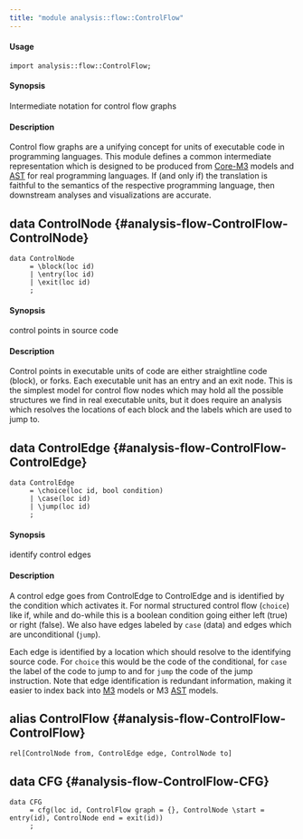 ```yaml
---
title: "module analysis::flow::ControlFlow"
---
```


#### Usage

`import analysis::flow::ControlFlow;`


#### Synopsis

Intermediate notation for control flow graphs

#### Description

Control flow graphs are a unifying concept for units of executable
code in programming languages. This module defines a common
intermediate representation which is designed to be produced from [Core-M3](../../../Library/analysis/m3/Core.md#analysis::m3::Core-M3)
models and [AST](../../../Library/analysis/m3/AST.md) for real programming languages. If (and only if) the translation
is faithful to the semantics of the respective programming language,
then downstream analyses and visualizations are accurate.


## data ControlNode {#analysis-flow-ControlFlow-ControlNode}

```rascal
data ControlNode  
     = \block(loc id)
     | \entry(loc id)
     | \exit(loc id)
     ;
```


#### Synopsis

control points in source code

#### Description

Control points in executable units of code are either straightline
code (block), or forks. Each executable unit has an entry and an exit
node. This is the simplest model for control flow nodes which may hold
all the possible structures we find in real executable units, but it
does require an analysis which resolves the locations of each block
and the labels which are used to jump to. 

## data ControlEdge {#analysis-flow-ControlFlow-ControlEdge}

```rascal
data ControlEdge  
     = \choice(loc id, bool condition)
     | \case(loc id)
     | \jump(loc id)
     ;
```


#### Synopsis

identify control edges

#### Description

A control edge goes from ControlEdge to ControlEdge and is identified
by the condition which activates it. For normal structured control
flow (`choice`) like if, while and do-while this is a boolean condition going either
left (true) or right (false). We also have edges labeled by `case` (data)
and edges which are unconditional (`jump`). 

Each edge is identified by
a location which should resolve to the identifying source code. For
`choice` this would be the code of the conditional, for `case` the label
of the code to jump to and for `jump` the code of the jump instruction. Note that
edge identification is redundant information, making it easier to index
back into [M3](../../../Library/analysis/m3/Core.md#analysis::m3::Core-M3) models or M3 [AST](../../../Library/analysis/m3/AST.md) models.

## alias ControlFlow {#analysis-flow-ControlFlow-ControlFlow}

```rascal
rel[ControlNode from, ControlEdge edge, ControlNode to]

```

## data CFG {#analysis-flow-ControlFlow-CFG}

```rascal
data CFG  
     = cfg(loc id, ControlFlow graph = {}, ControlNode \start = entry(id), ControlNode end = exit(id))
     ;
```

